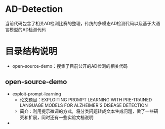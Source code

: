 # AD-Detection
当前代码包含了相关AD检测比赛的整理，传统的多模态AD检测代码以及基于大语言模型的AD检测代码

# 目录结构说明
* open-source-demo：搜集了目前公开的AD检测的相关代码

## open-source-demo
* exploit-prompt-learning
  * 论文题目：EXPLOITING PROMPT LEARNING WITH PRE-TRAINED LANGUAGE MODELS FOR ALZHEIMER'S DISEASE DETECTION
  * 简介：利用提示微调的方式，将分类问题转成文本生成问题，做了一些研究和扩展，同时还有一些实验文档说明
* 
